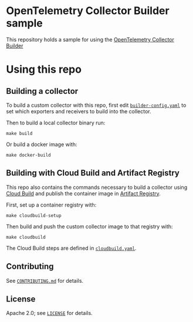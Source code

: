 # OpenTelemetry Collector Builder sample

This repository holds a sample for using the [OpenTelemetry Collector Builder](https://github.com/open-telemetry/opentelemetry-collector-builder)

# Using this repo

## Building a collector

To build a custom collector with this repo, first edit [`builder-config.yaml`](builder-config.yaml) to set which
exporters and receivers to build into the collector.

Then to build a local collector binary run:
```
make build
```

Or build a docker image with:

```
make docker-build
```

## Building with Cloud Build and Artifact Registry

This repo also contains the commands necessary to build a collector using
[Cloud Build](https://cloud.google.com/build) and publish the container image
in [Artifact Registry](https://cloud.google.com/artifact-registry).

First, set up a container registry with:
```
make cloudbuild-setup
```

Then build and push the custom collector image to that registry with:
```
make cloudbuild
```

The Cloud Build steps are defined in [`cloudbuild.yaml`](cloudbuild.yaml).

## Contributing

See [`CONTRIBUTING.md`](CONTRIBUTING.md) for details.

## License

Apache 2.0; see [`LICENSE`](LICENSE) for details.
